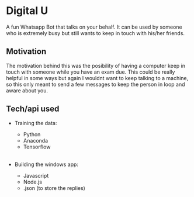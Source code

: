 # Digital U
A fun Whatsapp Bot that talks on your behalf. It can be used by someone who is extremely busy but still wants to keep in touch with his/her friends.
 
## Motivation
The motivation behind this was the posibility of having a computer keep in touch with someone while you have an exam due. This could be really helpful in some ways but again I wouldnt want to keep talking to a machine, so this only meant to send a few messages to keep the person in loop and aware about you.

## Tech/api used
* Training the data:
    * Python
    * Anaconda
    * Tensorflow<br/><br/>
    
    
* Building the windows app:
    * Javascript
    * Node.js
    * .json (to store the replies)
